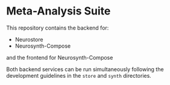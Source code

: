 # Meta-Analysis Suite

This repository contains the backend for:
- Neurostore
- Neurosynth-Compose

and the frontend for Neurosynth-Compose

Both backend services can be run simultaneously following the development guidelines in the
`store` and `synth` directories.
